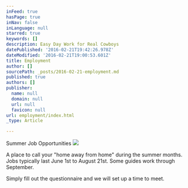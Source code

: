```yaml
---
inFeed: true
hasPage: true
inNav: false
inLanguage: null
starred: true
keywords: []
description: Easy Day Work for Real Cowboys
datePublished: '2016-02-21T19:42:26.978Z'
dateModified: '2016-02-21T19:00:53.601Z'
title: Employment
author: []
sourcePath: _posts/2016-02-21-employment.md
published: true
authors: []
publisher:
  name: null
  domain: null
  url: null
  favicon: null
url: employment/index.html
_type: Article

---
```

Summer Job Opportunities
![](https://the-grid-user-content.s3-us-west-2.amazonaws.com/f0a86f60-aca8-48e0-982b-f363081a07ab.jpg)

A place to call your "home away from home" during the summer months.  Jobs typically last June 1st to August 21st.  Some guides work through September.  

Simply fill out the questionnaire and we will set up a time to meet.